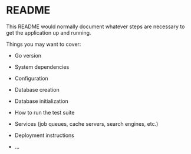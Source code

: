 # README

This README would normally document whatever steps are necessary to get the
application up and running.

Things you may want to cover:

* Go version

* System dependencies

* Configuration

* Database creation

* Database initialization

* How to run the test suite

* Services (job queues, cache servers, search engines, etc.)

* Deployment instructions

* ...

